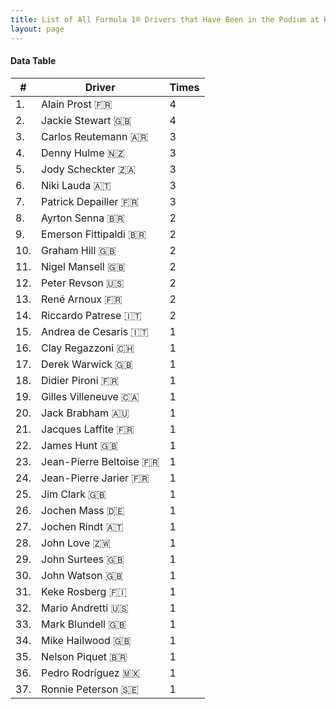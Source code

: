 ```yaml
---
title: List of All Formula 1® Drivers that Have Been in the Podium at Kyalami
layout: page
---
```


<canvas id="chart" width="400" height="180"></canvas>
<script>
var data = {
    "datasets": [
        {
            "backgroundColor": "#f3a935",
            "borderColor": "#f68639",
            "borderWidth": 1,
            "data": [
                4.0,
                4.0,
                3.0,
                3.0,
                3.0,
                3.0,
                3.0,
                2.0,
                2.0,
                2.0,
                2.0,
                2.0,
                2.0,
                2.0,
                1.0,
                1.0,
                1.0,
                1.0,
                1.0,
                1.0,
                1.0,
                1.0,
                1.0,
                1.0,
                1.0,
                1.0,
                1.0,
                1.0,
                1.0,
                1.0,
                1.0,
                1.0,
                1.0,
                1.0,
                1.0,
                1.0,
                1.0
            ],
            "label": "Times"
        }
    ],
    "labels": [
        "Alain Prost 🇫🇷",
        "Jackie Stewart 🇬🇧",
        "Carlos Reutemann 🇦🇷",
        "Denny Hulme 🇳🇿",
        "Jody Scheckter 🇿🇦",
        "Niki Lauda 🇦🇹",
        "Patrick Depailler 🇫🇷",
        "Ayrton Senna 🇧🇷",
        "Emerson Fittipaldi 🇧🇷",
        "Graham Hill 🇬🇧",
        "Nigel Mansell 🇬🇧",
        "Peter Revson 🇺🇸",
        "René Arnoux 🇫🇷",
        "Riccardo Patrese 🇮🇹",
        "Andrea de Cesaris 🇮🇹",
        "Clay Regazzoni 🇨🇭",
        "Derek Warwick 🇬🇧",
        "Didier Pironi 🇫🇷",
        "Gilles Villeneuve 🇨🇦",
        "Jack Brabham 🇦🇺",
        "Jacques Laffite 🇫🇷",
        "James Hunt 🇬🇧",
        "Jean-Pierre Beltoise 🇫🇷",
        "Jean-Pierre Jarier 🇫🇷",
        "Jim Clark 🇬🇧",
        "Jochen Mass 🇩🇪",
        "Jochen Rindt 🇦🇹",
        "John Love 🇿🇼",
        "John Surtees 🇬🇧",
        "John Watson 🇬🇧",
        "Keke Rosberg 🇫🇮",
        "Mario Andretti 🇺🇸",
        "Mark Blundell 🇬🇧",
        "Mike Hailwood 🇬🇧",
        "Nelson Piquet 🇧🇷",
        "Pedro Rodríguez 🇲🇽",
        "Ronnie Peterson 🇸🇪"
    ]
};
var options = {
  legend: {
    display: false
  },
  scales: {
    xAxes: [{
      ticks: {
        beginAtZero: true,
        maxRotation: 180,
        display: window.innerWidth > 800
      }
    }],
    yAxes: [{
      ticks: {
        beginAtZero: true
      }
    }]
  },
  onResize: function(chart, size) {
    chart.options.scales.xAxes[0].ticks.display = size.width > 800;
  }
};
new Chart("chart", {
    data: data,
    type: 'bar',
    options: options
});
</script>



#### Data Table

| # | Driver | Times |
|--|--|--|
| 1. | Alain Prost 🇫🇷 | 4 |
| 2. | Jackie Stewart 🇬🇧 | 4 |
| 3. | Carlos Reutemann 🇦🇷 | 3 |
| 4. | Denny Hulme 🇳🇿 | 3 |
| 5. | Jody Scheckter 🇿🇦 | 3 |
| 6. | Niki Lauda 🇦🇹 | 3 |
| 7. | Patrick Depailler 🇫🇷 | 3 |
| 8. | Ayrton Senna 🇧🇷 | 2 |
| 9. | Emerson Fittipaldi 🇧🇷 | 2 |
| 10. | Graham Hill 🇬🇧 | 2 |
| 11. | Nigel Mansell 🇬🇧 | 2 |
| 12. | Peter Revson 🇺🇸 | 2 |
| 13. | René Arnoux 🇫🇷 | 2 |
| 14. | Riccardo Patrese 🇮🇹 | 2 |
| 15. | Andrea de Cesaris 🇮🇹 | 1 |
| 16. | Clay Regazzoni 🇨🇭 | 1 |
| 17. | Derek Warwick 🇬🇧 | 1 |
| 18. | Didier Pironi 🇫🇷 | 1 |
| 19. | Gilles Villeneuve 🇨🇦 | 1 |
| 20. | Jack Brabham 🇦🇺 | 1 |
| 21. | Jacques Laffite 🇫🇷 | 1 |
| 22. | James Hunt 🇬🇧 | 1 |
| 23. | Jean-Pierre Beltoise 🇫🇷 | 1 |
| 24. | Jean-Pierre Jarier 🇫🇷 | 1 |
| 25. | Jim Clark 🇬🇧 | 1 |
| 26. | Jochen Mass 🇩🇪 | 1 |
| 27. | Jochen Rindt 🇦🇹 | 1 |
| 28. | John Love 🇿🇼 | 1 |
| 29. | John Surtees 🇬🇧 | 1 |
| 30. | John Watson 🇬🇧 | 1 |
| 31. | Keke Rosberg 🇫🇮 | 1 |
| 32. | Mario Andretti 🇺🇸 | 1 |
| 33. | Mark Blundell 🇬🇧 | 1 |
| 34. | Mike Hailwood 🇬🇧 | 1 |
| 35. | Nelson Piquet 🇧🇷 | 1 |
| 36. | Pedro Rodríguez 🇲🇽 | 1 |
| 37. | Ronnie Peterson 🇸🇪 | 1 |
